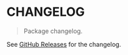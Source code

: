 # CHANGELOG

> Package changelog.

See [GitHub Releases](https://github.com/stdlib-js/math-iter-ops-mod/releases) for the changelog.
